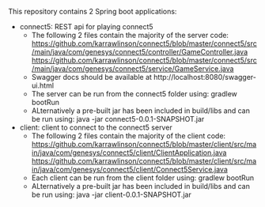 This repository contains 2 Spring boot applications:
- connect5: REST api for playing connect5 
    * The following 2 files contain the majority of the server code:
        https://github.com/karrawlinson/connect5/blob/master/connect5/src/main/java/com/genesys/connect5/controller/GameController.java
        https://github.com/karrawlinson/connect5/blob/master/connect5/src/main/java/com/genesys/connect5/service/GameService.java
    * Swagger docs should be available at http://localhost:8080/swagger-ui.html
    * The server can be run from the connect5 folder using: gradlew bootRun 
    * ALternatively a pre-built jar has been included in build/libs and can be run using: java -jar connect5-0.0.1-SNAPSHOT.jar
- client: client to connect to the connect5 server
    * The following 2 files contain the majority of the client code: 
        https://github.com/karrawlinson/connect5/blob/master/client/src/main/java/com/genesys/connect5/client/ClientApplication.java
        https://github.com/karrawlinson/connect5/blob/master/client/src/main/java/com/genesys/connect5/client/Connect5Service.java
    * Each client can be run from the client folder using: gradlew bootRun 
    * ALternatively a pre-built jar has been included in build/libs and can be run using: java -jar client-0.0.1-SNAPSHOT.jar





